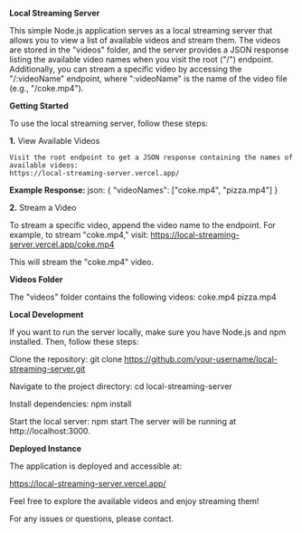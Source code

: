 **Local Streaming Server**

This simple Node.js application serves as a local streaming server that allows you to view a list of available videos and stream them. The videos are stored in the "videos" folder, and the server provides a JSON response listing the available video names when you visit the root ("/") endpoint. Additionally, you can stream a specific video by accessing the "/:videoName" endpoint, where ":videoName" is the name of the video file (e.g., "/coke.mp4").


**Getting Started**

To use the local streaming server, follow these steps:

**1.** View Available Videos

    Visit the root endpoint to get a JSON response containing the names of available videos:
    https://local-streaming-server.vercel.app/

**Example Response:**
json:
    {
      "videoNames": ["coke.mp4", "pizza.mp4"]
    }

**2.** Stream a Video

   To stream a specific video, append the video name to the endpoint. For example, to stream "coke.mp4," visit:
   https://local-streaming-server.vercel.app/coke.mp4
   
   This will stream the "coke.mp4" video.


**Videos Folder**

The "videos" folder contains the following videos:
    coke.mp4
    pizza.mp4


**Local Development**

If you want to run the server locally, make sure you have Node.js and npm installed. Then, follow these steps:

Clone the repository:
git clone https://github.com/your-username/local-streaming-server.git

Navigate to the project directory:
cd local-streaming-server

Install dependencies:
npm install

Start the local server:
npm start
The server will be running at http://localhost:3000.


**Deployed Instance**

The application is deployed and accessible at:

https://local-streaming-server.vercel.app/

Feel free to explore the available videos and enjoy streaming them!

For any issues or questions, please contact.
